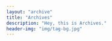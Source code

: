 ```yaml
---
layout: "archive"
title: "Archives"
description: "Hey, this is Archives."
header-img: "img/tag-bg.jpg"
---
```


